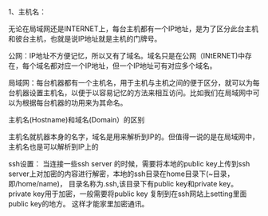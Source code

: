1、主机名：

无论在局域网还是INTERNET上，每台主机都有一个IP地址，是为了区分此台主机和彼台主机，也就是说IP地址就是主机的门牌号。

公网：IP地址不方便记忆，所以又有了域名。域名只是在公网（INtERNET)中存在，每个域名都对应一个IP地址，但一个IP地址可有对应多个域名。

局域网：每台机器都有一个主机名，用于主机与主机之间的便于区分，就可以为每台机器设置主机名，以便于以容易记忆的方法来相互访问。比如我们在局域网中可以为根据每台机器的功用来为其命名。

主机名(Hostname)和域名(Domain）的区别

主机名就机器本身的名字，域名是用来解析到IP的。但值得一说的是在局域网中，主机名也是可以解析到IP上的

ssh设置：
当连接一些ssh server 的时候，需要将本地的public key上传到ssh server上对加密的内容进行解密，本地的ssh目录在home目录下(~目录，即/home/name)，
目录名称为.ssh,该目录下有public key和private key。private key用于加密，一般需要将public key 复制到在ssh网站上setting里面public key的地方。
这样才能家里加密通讯。
